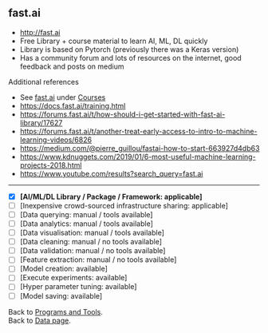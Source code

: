 ## fast.ai

- http://fast.ai
- Free Library + course material to learn AI, ML, DL quickly 
- Library is based on Pytorch (previously there was a Keras version)
- Has a community forum and lots of resources on the internet, good feedback and posts on medium

Additional references
- See [fast.ai](../courses.md#fastai) under [Courses](../courses.md#course)
- https://docs.fast.ai/training.html
- https://forums.fast.ai/t/how-should-i-get-started-with-fast-ai-library/17627
- https://forums.fast.ai/t/another-treat-early-access-to-intro-to-machine-learning-videos/6826
- https://medium.com/@pierre_guillou/fastai-how-to-start-663927d4db63
- https://www.kdnuggets.com/2019/01/6-most-useful-machine-learning-projects-2018.html
- https://www.youtube.com/results?search_query=fast.ai

---

- [x] **[AI/ML/DL Library / Package / Framework: applicable]**
- [ ] [Inexpensive crowd-sourced infrastructure sharing: applicable]
- [ ] [Data querying: manual / tools available] 
- [ ] [Data analytics: manual / tools available] 
- [ ] [Data visualisation: manual / tools available] 
- [ ] [Data cleaning: manual / no tools available] 
- [ ] [Data validation: manual / no tools available] 
- [ ] [Feature extraction: manual / no tools available] 
- [ ] [Model creation: available] 
- [ ] [Execute experiments: available]
- [ ] [Hyper parameter tuning: available] 
- [ ] [Model saving: available]

Back to [Programs and Tools](./programs-and-tools.md#programs-and-tools). <br/>
Back to [Data page](./README.md#data).